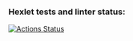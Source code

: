 ### Hexlet tests and linter status:
[![Actions Status](https://github.com/Eva2015avE/data-analytics-project-96/actions/workflows/hexlet-check.yml/badge.svg)](https://github.com/Eva2015avE/data-analytics-project-96/actions)